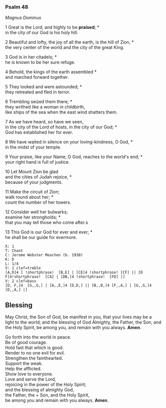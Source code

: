 ### Psalm 48

*Magnus Dominus*

1 Great is the Lord, and highly to be **praised**; *  
in the city of our God is his holy hill.

2 Beautiful and lofty, the joy of all the earth, is the hill of Zion, *  
the very center of the world and the city of the great King.

3 God is in her citadels; *  
he is known to be her sure refuge.

4 Behold, the kings of the earth assembled *  
and marched forward together.

5 They looked and were astounded; *  
they retreated and fled in terror.

6 Trembling seized them there; *  
they writhed like a woman in childbirth,  
like ships of the sea when the east wind shatters them.

7 As we have heard, so have we seen,  
in the city of the Lord of hosts, in the city of our God; *  
God has established her for ever.

8 We have waited in silence on your loving-kindness, O God, *  
in the midst of your temple.

9 Your praise, like your Name, O God, reaches to the world's end; *  
your right hand is full of justice.

10 Let Mount Zion be glad  
and the cities of Judah rejoice, *  
because of your judgments.

11 Make the circuit of Zion;  
walk round about her; *  
count the number of her towers.

12 Consider well her bulwarks;  
examine her strongholds; *  
that you may tell those who come after.s

13 This God is our God for ever and ever; *  
he shall be our guide for evermore.
```music-abc
X: 1
T: Chant
C: Jerome Webster Meachen (b. 1930)
K: D
L: 1/4
V: 1 clef=treble
[A,D]4 ] !shortphrase!  [B,E] | [CE]4 !shortphrase! [CF] || [D F]4!shortphrase!  [CA] | [DB,]4 !shortphrase!  [FD] |]
V: 2 clef=bass
[D, F,]4  [G,,G,] | [A,,E,]4 [D,D,] || [B,,B,]4 [F,,A,] | [G,,G,]4 [D,,A,] |]
```

## Blessing
May Christ, the Son of God, be manifest in you, that your lives may be a light to the world; and the blessing of God Almighty, the Father, the Son, and the Holy Spirit, be among you, and remain with you always. **Amen**.

Go forth into the world in peace.  
Be of good courage.  
Hold fast that which is good.  
Render to no one evil for evil.  
Strengthen the fainthearted.  
Support the weak.  
Help the afflicted.  
Show love to everyone.  
Love and serve the Lord,  
rejoicing in the power of the Holy Spirit;  
and the blessing of almighty God,  
the Father, the + Son, and the Holy Spirit,  
be among you and remain with you always. **Amen**.
